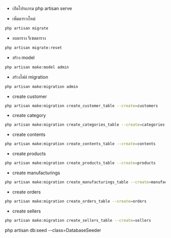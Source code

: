 
 <!-- --------------------   run  ---------------------------------------------->
- เปิดโปรแกรม
php artisan serve

- เพิ่มตารางใหม่ 
```bash
php artisan migrate
```

- ลบตาราง รีเซตตาราง  
```bash
php artisan migrate:reset
```

- สร้าง model
```bash
php artisan make:model admin
```

- สร้างไฟล์ migration
```bash
php artisan make:migration admin
```

- create customer 
```bash
php artisan make:migration create_customer_table --create=customers
```

- create category 
```bash
php artisan make:migration create_categories_table --create=categories
```

- create contents
```bash
php artisan make:migration create_contents_table --create=contents
```

- create products
```bash
php artisan make:migration create_products_table --create=products 
```

- create manufacturings
```bash
php artisan make:migration create_manufacturings_table --create=manufacturings
```

- create orders
```bash
php artisan make:migration create_orders_table --create=orders
```

- create sellers
```bash
php artisan make:migration create_sellers_table --create=sellers
```


php artisan db:seed --class=DatabaseSeeder